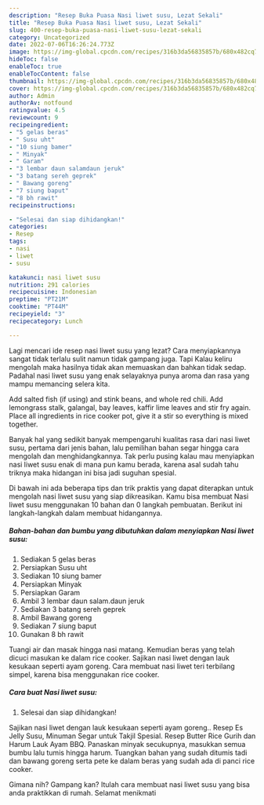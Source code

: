 ```yaml
---
description: "Resep Buka Puasa Nasi liwet susu, Lezat Sekali"
title: "Resep Buka Puasa Nasi liwet susu, Lezat Sekali"
slug: 400-resep-buka-puasa-nasi-liwet-susu-lezat-sekali
category: Uncategorized
date: 2022-07-06T16:26:24.773Z
image: https://img-global.cpcdn.com/recipes/316b3da56835857b/680x482cq70/nasi-liwet-susu-foto-resep-utama.jpg
hideToc: false
enableToc: true
enableTocContent: false
thumbnail: https://img-global.cpcdn.com/recipes/316b3da56835857b/680x482cq70/nasi-liwet-susu-foto-resep-utama.jpg
cover: https://img-global.cpcdn.com/recipes/316b3da56835857b/680x482cq70/nasi-liwet-susu-foto-resep-utama.jpg
author: Admin
authorAv: notfound
ratingvalue: 4.5
reviewcount: 9
recipeingredient:
- "5 gelas beras"
- " Susu uht"
- "10 siung bamer"
- " Minyak"
- " Garam"
- "3 lembar daun salamdaun jeruk"
- "3 batang sereh geprek"
- " Bawang goreng"
- "7 siung baput"
- "8 bh rawit"
recipeinstructions:

- "Selesai dan siap dihidangkan!"
categories:
- Resep
tags:
- nasi
- liwet
- susu

katakunci: nasi liwet susu 
nutrition: 291 calories
recipecuisine: Indonesian
preptime: "PT21M"
cooktime: "PT44M"
recipeyield: "3"
recipecategory: Lunch

---
```



Lagi mencari ide resep nasi liwet susu yang lezat? Cara menyiapkannya sangat tidak terlalu sulit namun tidak gampang juga. Tapi Kalau keliru mengolah maka hasilnya tidak akan memuaskan dan bahkan tidak sedap. Padahal nasi liwet susu yang enak selayaknya punya aroma dan rasa yang mampu memancing selera kita.


Add salted fish (if using) and stink beans, and whole red chili. Add lemongrass stalk, galangal, bay leaves, kaffir lime leaves and stir fry again. Place all ingredients in rice cooker pot, give it a stir so everything is mixed together.

Banyak hal yang sedikit banyak mempengaruhi kualitas rasa dari nasi liwet susu, pertama dari jenis bahan, lalu pemilihan bahan segar hingga cara mengolah dan menghidangkannya. Tak perlu pusing kalau mau menyiapkan nasi liwet susu enak di mana pun kamu berada, karena asal sudah tahu triknya maka hidangan ini bisa jadi suguhan spesial.


Di bawah ini ada beberapa tips dan trik praktis yang dapat diterapkan untuk mengolah nasi liwet susu yang siap dikreasikan. Kamu bisa membuat Nasi liwet susu menggunakan 10 bahan dan 0 langkah pembuatan. Berikut ini langkah-langkah dalam membuat hidangannya.

<!--inarticleads1-->

##### Bahan-bahan dan bumbu yang dibutuhkan dalam menyiapkan Nasi liwet susu:

1. Sediakan 5 gelas beras
1. Persiapkan  Susu uht
1. Sediakan 10 siung bamer
1. Persiapkan  Minyak
1. Persiapkan  Garam
1. Ambil 3 lembar daun salam.daun jeruk
1. Sediakan 3 batang sereh geprek
1. Ambil  Bawang goreng
1. Sediakan 7 siung baput
1. Gunakan 8 bh rawit


Tuangi air dan masak hingga nasi matang. Kemudian beras yang telah dicuci masukan ke dalam rice cooker. Sajikan nasi liwet dengan lauk kesukaan seperti ayam goreng. Cara membuat nasi liwet teri terbilang simpel, karena bisa menggunakan rice cooker. 

<!--inarticleads2-->

##### Cara buat Nasi liwet susu:


1. Selesai dan siap dihidangkan!

Sajikan nasi liwet dengan lauk kesukaan seperti ayam goreng.. Resep Es Jelly Susu, Minuman Segar untuk Takjil Spesial. Resep Butter Rice Gurih dan Harum Lauk Ayam BBQ. Panaskan minyak secukupnya, masukkan semua bumbu lalu tumis hingga harum. Tuangkan bahan yang sudah ditumis tadi dan bawang goreng serta pete ke dalam beras yang sudah ada di panci rice cooker. 

Gimana nih? Gampang kan? Itulah cara membuat nasi liwet susu yang bisa anda praktikkan di rumah. Selamat menikmati
